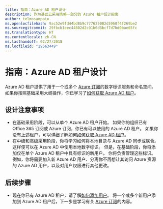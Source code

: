 ```yaml
---
title: 指南：Azure AD 租户设计
description: 作为基础云采用策略一部分的 Azure 租户设计指南
author: telmosampaio
ms.openlocfilehash: 9ac52e9fd44bd8b9c777625002d5960f4f269be2
ms.sourcegitcommit: 29fbcb1eec44802d2c01b6d3bcf7d7bd0bae65fc
ms.translationtype: HT
ms.contentlocale: zh-CN
ms.lasthandoff: 02/27/2018
ms.locfileid: "29563449"
---
```

# <a name="guidance-azure-ad-tenant-design"></a>指南：Azure AD 租户设计

Azure AD 租户提供了用于一个或多个 [Azure 订阅](subscription-explainer.md)的数字标识服务和命名空间。 如果你按照基础采用大纲操作，你已学习了[如何获取 Azure AD 租户][how-to-get-aad-tenant]。 

## <a name="design-considerations"></a>设计注意事项

- 在基础采用阶段，可以从单个 Azure AD 租户开始。 如果你的组织已有 Office 365 订阅或 Azure 订阅，你已有可以使用的 Azure AD 租户。 如果你没有上述租户，可以详细了解如何[如何获取 Azure AD 租户][how-to-get-aad-tenant]。 
- 在中级和高级采用阶段，你将学习如何将本地目录与 Azure AD 同步或联合。 这样便可以在 Azure AD 中使用本地数字标识。 但是，在基础阶段，你将添加仅在单个 Azure AD 租户中具有标识的新用户。 你将负责管理这些标识。 例如，你将需要加入新 Azure AD 用户、分离你不再想让其访问 Azure 资源的 Azure AD 用户，以及对用户权限进行其他更改。

## <a name="next-steps"></a>后续步骤

* 现在你已有 Azure AD 租户，请了解[如何添加用户][azure-ad-add-user]。 将一个或多个新用户添加到 Azure AD 租户后，下一步是学习有关 [Azure 订阅](subscription-explainer.md)的内容。

<!-- Links -->

[azure-ad-add-user]: /azure/active-directory/add-users-azure-active-directory?toc=/azure/architecture/cloud-adoption-guide/toc.json
[docs-manage-azure-ad]: /azure/active-directory/active-directory-administer?toc=/azure/architecture/cloud-adoption-guide/toc.json
[docs-tenant]: /azure/active-directory/develop/active-directory-howto-tenant?toc=/azure/architecture/cloud-adoption-guide/toc.json
[docs-associate-subscription]: /azure/active-directory/active-directory-how-subscriptions-associated-directory?toc=/azure/architecture/cloud-adoption-guide/toc.json
[how-to-get-aad-tenant]: /azure/active-directory/develop/active-directory-howto-tenant?toc=/azure/architecture/cloud-adoption-guide/toc.json
